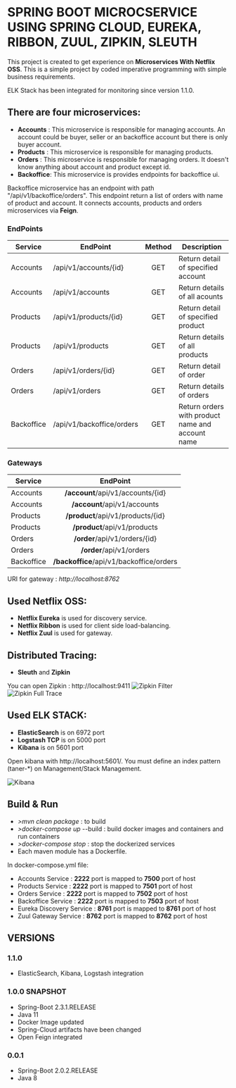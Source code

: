 # SPRING BOOT MICROCSERVICE USING SPRING CLOUD, EUREKA, RIBBON, ZUUL, ZIPKIN, SLEUTH

This project is created to get experience on **Microservices With Netflix OSS**. This is a simple project by coded imperative programming with simple business requirements.

ELK Stack has been integrated for monitoring since version 1.1.0.

## There are four microservices:

- **Accounts** : This microservice is responsible for managing accounts. An account could be buyer, seller or an backoffice account but there is only buyer account.
- **Products** : This microservice is responsible for managing products.
- **Orders** : This microservice is responsible for managing orders. It doesn't know anything about account and product except id.
- **Backoffice**: This microservice is provides endpoints for backoffice ui.

Backoffice microservice has an endpoint with path "/api/v1/backoffice/orders". This endpoint return a list of orders with name of product and account. It connects accounts, products and orders 
microservices via **Feign**.

### EndPoints ###

| Service       | EndPoint                      | Method | Description                                      |
| ------------- | ----------------------------- | :-----:| ------------------------------------------------ |
| Accounts      | /api/v1/accounts/{id}         | GET    | Return detail of specified account               |
| Accounts      | /api/v1/accounts              | GET    | Return details of all acounts                    |
| Products      | /api/v1/products/{id}         | GET    | Return detail of specified product               |
| Products      | /api/v1/products              | GET    | Return details of all products                   |
| Orders        | /api/v1/orders/{id}           | GET    | Return detail of order                           |
| Orders        | /api/v1/orders                | GET    | Return details of orders                         |
| Backoffice    | /api/v1/backoffice/orders     | GET    | Return orders with product name and account name |

### Gateways ###

| Service       | EndPoint                                  |
| ------------- | :---------------------------------------: |
| Accounts      | **/account**/api/v1/accounts/{id}         | 
| Accounts      | **/account**/api/v1/accounts              |
| Products      | **/product**/api/v1/products/{id}         |
| Products      | **/product**/api/v1/products              |
| Orders        | **/order**/api/v1/orders/{id}             |
| Orders        | **/order**/api/v1/orders                  |
| Backoffice    | **/backoffice**/api/v1/backoffice/orders  |

URI for gateway : *http://localhost:8762*

## Used Netflix OSS:

- **Netflix Eureka** is used for discovery service.
- **Netflix Ribbon** is used for client side load-balancing.
- **Netflix Zuul** is used for gateway.

## Distributed Tracing:

- **Sleuth** and **Zipkin**

You can open Zipkin : http://localhost:9411
![Zipkin Filter](https://github.com/tanerdiler/spring-boot-microservice-eureka-zuul-docker/blob/master/assets/zipkin-1_0.png)
![Zipkin Full Trace](https://github.com/tanerdiler/spring-boot-microservice-eureka-zuul-docker/blob/master/assets/zipkin-1_1.png)

## Used ELK STACK:

- **ElasticSearch** is on 6972 port
- **Logstash TCP** is on 5000 port
- **Kibana** is on 5601 port

Open kibana with http://localhost:5601/. You must define an index pattern (taner-*) on Management/Stack Management.

![Kibana](https://github.com/tanerdiler/spring-boot-microservice-eureka-zuul-docker/blob/master/assets/kibana-1.png)

## Build & Run

- *>mvn clean package* : to build
- *>docker-compose up* --build : build docker images and containers and run containers
- *>docker-compose stop* : stop the dockerized services
- Each maven module has a Dockerfile.

In docker-compose.yml file:

- Accounts Service : **__2222__** port is mapped to **__7500__** port of host
- Products Service : **__2222__** port is mapped to **__7501__** port of host
- Orders Service : **__2222__** port is mapped to **__7502__** port of host
- Backoffice Service : **__2222__** port is mapped to **__7503__** port of host
- Eureka Discovery Service : **__8761__** port is mapped to **__8761__** port of host
- Zuul Gateway Service : **__8762__** port is mapped to **__8762__** port of host 

## VERSIONS

### 1.1.0

- ElasticSearch, Kibana, Logstash integration

### 1.0.0 SNAPSHOT

- Spring-Boot 2.3.1.RELEASE
- Java 11
- Docker Image updated
- Spring-Cloud artifacts have been changed
- Open Feign integrated

### 0.0.1

- Spring-Boot 2.0.2.RELEASE
- Java 8
